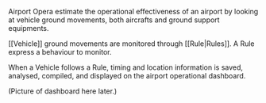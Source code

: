 
Airport Opera estimate the operational effectiveness of an airport by looking at vehicle ground movements, both aircrafts and ground support equipments.

[[Vehicle]] ground movements are monitored through [[Rule|Rules]]. A Rule express a behaviour to monitor. 

When a Vehicle follows a Rule, timing and location information is saved, analysed, compiled, and displayed on the airport operational dashboard.

(Picture of dashboard here later.)